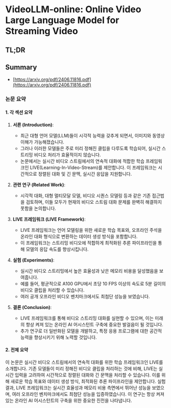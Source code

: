 # VideoLLM-online: Online Video Large Language Model for Streaming Video
## TL;DR
## Summary
- [https://arxiv.org/pdf/2406.11816.pdf](https://arxiv.org/pdf/2406.11816.pdf)

### 논문 요약

#### 1. 각 섹션 요약

1. **서론 (Introduction)**:
   - 최근 대형 언어 모델(LLM)들이 시각적 능력을 갖추게 되면서, 이미지와 동영상 이해가 가능해졌습니다.
   - 그러나 이러한 모델들은 주로 미리 정해진 클립을 다루도록 학습되어, 실시간 스트리밍 비디오 처리가 효율적이지 않습니다.
   - 논문에서는 실시간 비디오 스트림에서의 연속적 대화에 적합한 학습 프레임워크인 LIVE(Learning-In-Video-Stream)를 제안합니다. 이 프레임워크는 시간적으로 정렬된 대화 및 긴 문맥, 실시간 응답을 지원합니다.

2. **관련 연구 (Related Work)**:
   - 시각적 대화, 대형 멀티모달 모델, 비디오 시퀀스 모델링 등과 같은 기존 접근법을 검토하며, 이들 모두가 현재의 비디오 스트림 대화 문제를 완벽히 해결하지 못함을 논의합니다.

3. **LIVE 프레임워크 (LIVE Framework)**:
   - LIVE 프레임워크는 언어 모델링을 위한 새로운 학습 목표와, 오프라인 주석을 온라인 대화 형식으로 변환하는 데이터 생성 방식을 포함합니다.
   - 이 프레임워크는 스트리밍 비디오에 적합하게 최적화된 추론 파이프라인을 통해 모델의 응답 속도를 향상시킵니다.

4. **실험 (Experiments)**:
   - 실시간 비디오 스트리밍에서 높은 효율성과 낮은 메모리 비용을 달성했음을 보여줍니다.
   - 예를 들어, 평균적으로 A100 GPU에서 초당 10 FPS 이상의 속도로 5분 길이의 비디오 클립을 처리할 수 있습니다.
   - 여러 공개 오프라인 비디오 벤치마크에서도 최첨단 성능을 보였습니다.

5. **결론 (Conclusion)**:
   - LIVE 프레임워크를 통해 비디오 스트리밍 대화를 실현할 수 있으며, 이는 미래의 항상 켜져 있는 온라인 AI 어시스턴트 구축에 중요한 발걸음이 될 것입니다.
   - 추가 연구로 더 일반화된 모델을 개발하고, 특정 응용 프로그램에 대한 공간적 능력을 향상시키기 위해 노력할 것입니다.

#### 2. 전체 요약

이 논문은 실시간 비디오 스트림에서의 연속적 대화를 위한 학습 프레임워크인 LIVE를 소개합니다. 기존 모델들이 미리 정해진 비디오 클립을 처리하는 것에 비해, LIVE는 실시간 입력을 고려하여 시간적으로 정렬된 대화와 긴 문맥을 처리할 수 있습니다. 이를 위해 새로운 학습 목표와 데이터 생성 방식, 최적화된 추론 파이프라인을 제안합니다. 실험 결과, LIVE 프레임워크는 실시간 효율성과 메모리 비용 측면에서 뛰어난 성능을 보였으며, 여러 오프라인 벤치마크에서도 최첨단 성능을 입증하였습니다. 이 연구는 항상 켜져 있는 온라인 AI 어시스턴트의 구축을 위한 중요한 진전을 나타냅니다.